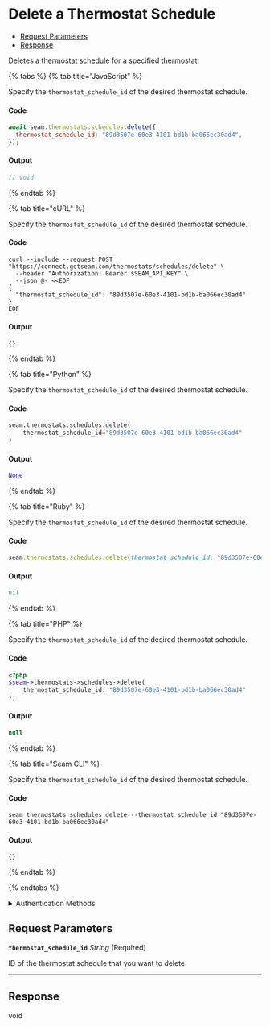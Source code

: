 # Delete a Thermostat Schedule

- [Request Parameters](#request-parameters)
- [Response](#response)

Deletes a [thermostat schedule](../../../capability-guides/thermostats/creating-and-managing-thermostat-schedules.md) for a specified [thermostat](https://docs.seam.co/latest/capability-guides/thermostats).


{% tabs %}
{% tab title="JavaScript" %}

Specify the `thermostat_schedule_id` of the desired thermostat schedule.

#### Code

```javascript
await seam.thermostats.schedules.delete({
  thermostat_schedule_id: "89d3507e-60e3-4101-bd1b-ba066ec30ad4",
});
```

#### Output

```javascript
// void
```
{% endtab %}

{% tab title="cURL" %}

Specify the `thermostat_schedule_id` of the desired thermostat schedule.

#### Code

```curl
curl --include --request POST "https://connect.getseam.com/thermostats/schedules/delete" \
  --header "Authorization: Bearer $SEAM_API_KEY" \
  --json @- <<EOF
{
  "thermostat_schedule_id": "89d3507e-60e3-4101-bd1b-ba066ec30ad4"
}
EOF
```

#### Output

```curl
{}
```
{% endtab %}

{% tab title="Python" %}

Specify the `thermostat_schedule_id` of the desired thermostat schedule.

#### Code

```python
seam.thermostats.schedules.delete(
    thermostat_schedule_id="89d3507e-60e3-4101-bd1b-ba066ec30ad4"
)
```

#### Output

```python
None
```
{% endtab %}

{% tab title="Ruby" %}

Specify the `thermostat_schedule_id` of the desired thermostat schedule.

#### Code

```ruby
seam.thermostats.schedules.delete(thermostat_schedule_id: "89d3507e-60e3-4101-bd1b-ba066ec30ad4")
```

#### Output

```ruby
nil
```
{% endtab %}

{% tab title="PHP" %}

Specify the `thermostat_schedule_id` of the desired thermostat schedule.

#### Code

```php
<?php
$seam->thermostats->schedules->delete(
    thermostat_schedule_id: "89d3507e-60e3-4101-bd1b-ba066ec30ad4"
);
```

#### Output

```php
null
```
{% endtab %}

{% tab title="Seam CLI" %}

Specify the `thermostat_schedule_id` of the desired thermostat schedule.

#### Code

```seam_cli
seam thermostats schedules delete --thermostat_schedule_id "89d3507e-60e3-4101-bd1b-ba066ec30ad4"
```

#### Output

```seam_cli
{}
```
{% endtab %}

{% endtabs %}


<details>

<summary>Authentication Methods</summary>

- API key
- Client session token
- Personal access token
  <br>Must also include the `seam-workspace` header in the request.

To learn more, see [Authentication](https://docs.seam.co/latest/api/authentication).
</details>

## Request Parameters

**`thermostat_schedule_id`** *String* (Required)

ID of the thermostat schedule that you want to delete.

---


## Response

void

